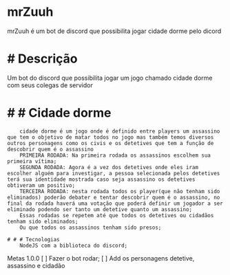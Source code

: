 # mrZuuh
mrZuuh é um bot de discord que possibilita jogar cidade dorme pelo dicord

# # Descrição

Um bot do discord que possibilita jogar um jogo chamado cidade dorme com seus colegas de servidor

# # # Cidade dorme
		cidade dorme é um jogo onde é definido entre players um assassino que tem o objetivo de matar todos no jogo mas também temos diversos outros personagens como os civis e os detetives que tem a função de descobrir quem é o assassino
		PRIMEIRA RODADA: Na primeira rodada os assassinos escolhem sua primeira vítima;
		SEGUNDA RODADA: Agora é a vez dos detetives onde eles iram escolher alguém para investigar, a pessoa selecionada pelos detetives terá sua identidade mostrada caso seja assassino os detetives obtiveram um positivo;
		TERCEIRA RODADA: nesta rodada todos os player(que não tenham sido eliminados) poderão debater e tentar descobrir quem é o assassino, no final da rodada haverá uma votação que poderá definir um jogador a ser eliminado podendo ser tanto um detetive quanto um assassino;
		Essas rodadas se repetem até que todos os detetives ou cidadãos tenham sido eliminados;
		Ou que todos os assassinos tenham sido presos;

	# # # Tecnologias
		NodeJS com a biblioteca do discord;


Metas 1.0.0
[ ] Fazer o bot rodar;
[ ] Add os personagens detetive, assassino e cidadão 
